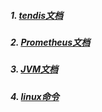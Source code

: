 
##### 1. [tendis文档](tendis/README.md)

##### 2. [Prometheus文档](prometheus/README.md)

##### 3. [JVM文档](java/jvm.md)

##### 4. [linux命令](Linux/linux.md)


